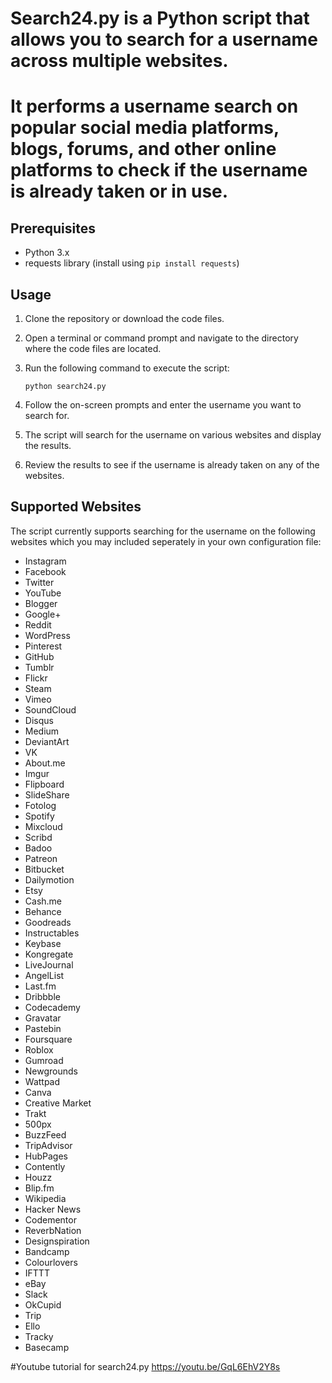 # Search24.py is a Python script that allows you to search for a username across multiple websites. 
# It performs a username search on popular social media platforms, blogs, forums, and other online platforms to check if the username is already taken or in use.

## Prerequisites

- Python 3.x
- requests library (install using `pip install requests`)

## Usage

1. Clone the repository or download the code files.

2. Open a terminal or command prompt and navigate to the directory where the code files are located.

3. Run the following command to execute the script:

    `python search24.py`


4. Follow the on-screen prompts and enter the username you want to search for.

5. The script will search for the username on various websites and display the results.

6. Review the results to see if the username is already taken on any of the websites.

## Supported Websites

The script currently supports searching for the username on the following websites which you may included seperately in your own configuration file:

- Instagram
- Facebook
- Twitter
- YouTube
- Blogger
- Google+
- Reddit
- WordPress
- Pinterest
- GitHub
- Tumblr
- Flickr
- Steam
- Vimeo
- SoundCloud
- Disqus
- Medium
- DeviantArt
- VK
- About.me
- Imgur
- Flipboard
- SlideShare
- Fotolog
- Spotify
- Mixcloud
- Scribd
- Badoo
- Patreon
- Bitbucket
- Dailymotion
- Etsy
- Cash.me
- Behance
- Goodreads
- Instructables
- Keybase
- Kongregate
- LiveJournal
- AngelList
- Last.fm
- Dribbble
- Codecademy
- Gravatar
- Pastebin
- Foursquare
- Roblox
- Gumroad
- Newgrounds
- Wattpad
- Canva
- Creative Market
- Trakt
- 500px
- BuzzFeed
- TripAdvisor
- HubPages
- Contently
- Houzz
- Blip.fm
- Wikipedia
- Hacker News
- Codementor
- ReverbNation
- Designspiration
- Bandcamp
- Colourlovers
- IFTTT
- eBay
- Slack
- OkCupid
- Trip
- Ello
- Tracky
- Basecamp

#Youtube tutorial for search24.py
https://youtu.be/GqL6EhV2Y8s

